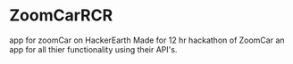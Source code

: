 # ZoomCarRCR
app for zoomCar on HackerEarth
Made for 12 hr hackathon of ZoomCar an app for all thier functionality using their API's.

